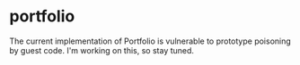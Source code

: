 # portfolio

The current implementation of Portfolio is vulnerable to prototype poisoning by guest code. I'm working on this, so stay tuned.
